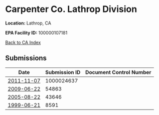 # Carpenter Co. Lathrop Division

**Location:** Lathrop, CA

**EPA Facility ID:** 100000107181

[Back to CA Index](../../index.md)

## Submissions

| Date | Submission ID | Document Control Number |
|------|--------------|-------------------------|
| [2011-11-07](submissions/1000024637.md) | 1000024637 |  |
| [2009-06-22](submissions/54863.md) | 54863 |  |
| [2005-08-22](submissions/43646.md) | 43646 |  |
| [1999-06-21](submissions/8591.md) | 8591 |  |
